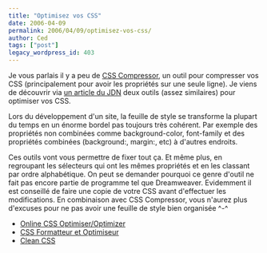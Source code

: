 ```yaml
---
title: "Optimisez vos CSS"
date: 2006-04-09
permalink: 2006/04/09/optimisez-vos-css/
author: Ced
tags: ["post"]
legacy_wordpress_id: 403
---
```


Je vous parlais il y a peu de <a href="http://www.cssdrive.com/index.php/main/csscompressor/" hreflang="en">CSS Compressor</a>, un outil pour compresser vos CSS (principalement pour avoir les propriétés sur une seule ligne). Je viens de découvrir via <a href="http://developpeur.journaldunet.com/tutoriel/out/060329-developpement-web-15-outils-indispensables.shtml" hreflang="fr">un article du JDN</a> deux outils (assez similaires) pour optimiser vos CSS.

Lors du développement d'un site, la feuille de style se transforme la plupart du temps en un énorme bordel pas toujours très cohérent. Par exemple des propriétés non combinées comme background-color, font-family et des propriétés combinées (background:, margin:, etc) à d'autres endroits.

<!-- excerpt -->

Ces outils vont vous permettre de fixer tout ça. Et même plus, en regroupant les sélecteurs qui ont les mêmes propriétés et en les classant par ordre alphabétique. On peut se demander pourquoi ce genre d'outil ne fait pas encore partie de programme tel que Dreamweaver. Evidemment il est conseillé de faire une copie de votre CSS avant d'effectuer les modifications. En combinaison avec CSS Compressor, vous n'aurez plus d'excuses pour ne pas avoir une feuille de style bien organisée ^-^
<ul>
	<li><a href="http://flumpcakes.co.uk/css/optimiser/" hreflang="en">Online CSS Optimiser/Optimizer</a></li>
	<li><a href="http://cdburnerxp.se/cssparse/css_optimiser.php" hreflang="fr">CSS Formatteur et Optimiseur</a></li>
	<li><a href="http://www.cleancss.com/" hreflang="fr">Clean CSS</a></li>
</ul>
